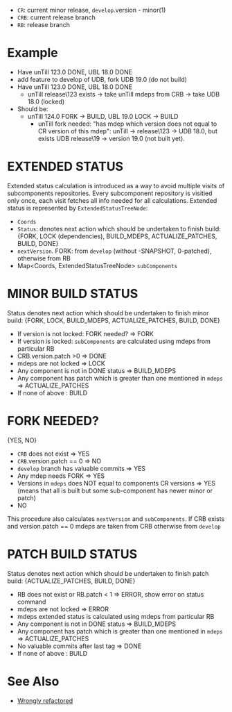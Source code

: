- `CR`: current minor release,  `develop`.version - minor(1)
- `CRB`: current release branch
- `RB`: release branch

# Example
- Have unTill 123.0 DONE, UBL 18.0 DONE
- add feature to develop of UDB, fork UDB 19.0 (do not build)
- Have unTill 123.0 DONE, UBL 18.0 DONE
  - unTill release\123 exists -> take unTill mdeps from CRB -> take UDB 18.0 (locked)
- Should be:
  - unTill 124.0 FORK -> BUILD, UBL 19.0 LOCK -> BUILD
    - unTill fork needed: "has mdep which version does not equal to CR version of this mdep": unTill -> release\123 -> UDB 18.0, but exists UDB release\19 -> version 19.0 (not built yet).


# EXTENDED STATUS 

Extended status calculation is introduced as a way to avoid multiple visits of subcomponents repositories. Every subcomponent repository is visitied only once, each visit fetches all info needed for all calculations. Extended status is represented by `ExtendedStatusTreeNode`:

  - `Coords`
  - `Status`: denotes next action which should be undertaken to finish build: {FORK, LOCK (dependencies), BUILD_MDEPS, ACTUALIZE_PATCHES, BUILD, DONE}
  - `nextVersion`. FORK: from `develop` (without -SNAPSHOT, 0-patched), otherwise from RB
  - Map<Coords, ExtendedStatusTreeNode> `subComponents`


# MINOR BUILD STATUS

Status denotes next action which should be undertaken to finish minor build: {FORK, LOCK, BUILD_MDEPS, ACTUALIZE_PATCHES, BUILD, DONE}

- If version is not locked: FORK needed? => FORK
- If version is locked: `subComponents` are calculated using mdeps from particular RB
- CRB.version.patch >0 => DONE
- mdeps are not locked => LOCK
- Any component is not in DONE status => BUILD_MDEPS
- Any component has patch which is greater than one mentioned in `mdeps` => ACTUALIZE_PATCHES
- If none of above : BUILD

# FORK NEEDED?

{YES, NO}

- `CRB` does not exist => YES
- `CRB`.version.patch == 0 => NO
- `develop` branch has valuable commits => YES
- Any mdep needs FORK => YES
- Versions in `mdeps` does NOT equal to components CR versions => YES (means that all is built but some sub-component has newer minor or patch)
- NO

This procedure also calculates `nextVersion` and `subComponents`.  If CRB exists and version.patch == 0 mdeps are taken from CRB otherwise from `develop`

# PATCH BUILD STATUS

Status denotes next action which should be undertaken to finish patch build: {ACTUALIZE_PATCHES, BUILD, DONE}

- RB does not exist or RB.patch < 1 => ERROR, show error on status command
- mdeps are not locked => ERROR
- mdeps extended status is calculated using mdeps from particular RB
- Any component is not in DONE status => BUILD_MDEPS
- Any component has patch which is greater than one mentioned in `mdeps` => ACTUALIZE_PATCHES
- No valuable commits after last tag => DONE
- If none of above : BUILD

# See Also
- [Wrongly refactored](https://github.com/scm4j/scm4j-releaser/blob/eafe1330dd7076d7e9c1c41dfdbb7dc9e85a6afb/docs/minor-release-status.md)
